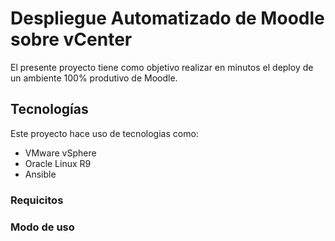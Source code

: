 # Despliegue Automatizado de Moodle sobre vCenter
El presente proyecto tiene como objetivo realizar en minutos el deploy de un ambiente 100% produtivo de Moodle.

## Tecnologías
Este proyecto hace uso de tecnologias como:
- VMware vSphere
- Oracle Linux R9
- Ansible

### Requicitos

### Modo de uso